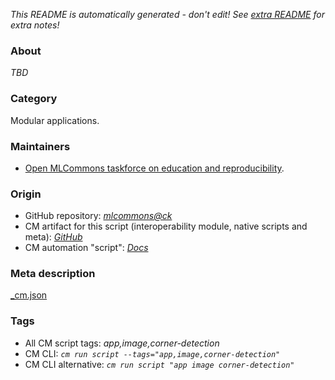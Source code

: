 *This README is automatically generated - don't edit! See [extra README](README-extra.md) for extra notes!*

### About

*TBD*

### Category

Modular applications.

### Maintainers

* [Open MLCommons taskforce on education and reproducibility](https://github.com/mlcommons/ck/blob/master/docs/mlperf-education-workgroup.md).

### Origin

* GitHub repository: *[mlcommons@ck](https://github.com/mlcommons/ck/tree/master/cm-mlops)*
* CM artifact for this script (interoperability module, native scripts and meta): *[GitHub](https://github.com/mlcommons/ck/tree/master/cm-mlops/script/app-image-corner-detection)*
* CM automation "script": *[Docs](https://github.com/octoml/ck/blob/master/docs/list_of_automations.md#script)*


### Meta description
[_cm.json](_cm.json)


### Tags
* All CM script tags: *app,image,corner-detection*
* CM CLI: *`cm run script --tags="app,image,corner-detection"`*
* CM CLI alternative: *`cm run script "app image corner-detection"`*
